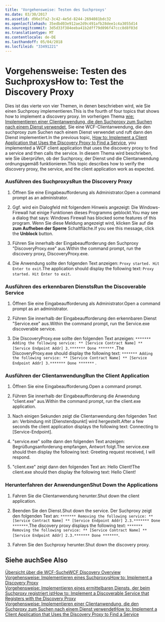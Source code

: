 ```yaml
---
title: 'Vorgehensweise: Testen des Suchproxys'
ms.date: 03/30/2017
ms.assetid: d96e3fa2-3c42-4e5d-8244-2694081bdc32
ms.openlocfilehash: 35edbd03e912ae2d9c491afb28dee1c4a3055d14
ms.sourcegitcommit: 3d5d33f384eeba41b2dff79d096f47ccc8d8f03d
ms.translationtype: MT
ms.contentlocale: de-DE
ms.lasthandoff: 05/04/2018
ms.locfileid: "33491221"
---
```

# <a name="how-to-test-the-discovery-proxy"></a><span data-ttu-id="6d5bb-102">Vorgehensweise: Testen des Suchproxys</span><span class="sxs-lookup"><span data-stu-id="6d5bb-102">How to: Test the Discovery Proxy</span></span>
<span data-ttu-id="6d5bb-103">Dies ist das vierte von vier Themen, in denen beschrieben wird, wie Sie einen Suchproxy implementieren.</span><span class="sxs-lookup"><span data-stu-id="6d5bb-103">This is the fourth of four topics that shows how to implement a discovery proxy.</span></span> <span data-ttu-id="6d5bb-104">Im vorherigen Thema [wie: Implementieren einer Clientanwendung, die den Suchproxy zum Suchen nach einem Dienst verwendet](../../../../docs/framework/wcf/feature-details/client-app-discovery-proxy-to-find-a-service.md), Sie eine WCF-Clientanwendung, die den suchproxy zum Suchen nach einem Dienst verwendet und ruft dann den Dienst implementiert.</span><span class="sxs-lookup"><span data-stu-id="6d5bb-104">In the previous topic, [How to: Implement a Client Application that Uses the Discovery Proxy to Find a Service](../../../../docs/framework/wcf/feature-details/client-app-discovery-proxy-to-find-a-service.md), you implemented a WCF client application that uses the discovery proxy to find a service and then calls the service.</span></span> <span data-ttu-id="6d5bb-105">In diesem Thema wird beschrieben, wie Sie überprüfen, ob der Suchproxy, der Dienst und die Clientanwendung ordnungsgemäß funktionieren.</span><span class="sxs-lookup"><span data-stu-id="6d5bb-105">This topic describes how to verify the discovery proxy, the service, and the client application work as expected.</span></span>  
  
### <a name="run-the-discovery-proxy"></a><span data-ttu-id="6d5bb-106">Ausführen des Suchproxys</span><span class="sxs-lookup"><span data-stu-id="6d5bb-106">Run the Discovery Proxy</span></span>  
  
1.  <span data-ttu-id="6d5bb-107">Öffnen Sie eine Eingabeaufforderung als Administrator.</span><span class="sxs-lookup"><span data-stu-id="6d5bb-107">Open a command prompt as an administrator.</span></span>  
  
2.  <span data-ttu-id="6d5bb-108">Ggf. wird ein Dialogfeld mit folgendem Hinweis angezeigt: Die Windows-Firewall hat einige Funktionen dieses Programms geblockt.</span><span class="sxs-lookup"><span data-stu-id="6d5bb-108">You may see a dialog that says: Windows Firewall has blocked some features of this program.</span></span> <span data-ttu-id="6d5bb-109">Wenn Sie diese Meldung angezeigt wird, klicken Sie auf die **zum Aufheben der Sperre** Schaltfläche.</span><span class="sxs-lookup"><span data-stu-id="6d5bb-109">If you see this message, click the **Unblock** button.</span></span>  
  
3.  <span data-ttu-id="6d5bb-110">Führen Sie innerhalb der Eingabeaufforderung den Suchproxy "DiscoveryProxy.exe" aus.</span><span class="sxs-lookup"><span data-stu-id="6d5bb-110">Within the command prompt, run the discovery proxy, DiscoveryProxy.exe.</span></span>  
  
4.  <span data-ttu-id="6d5bb-111">Die Anwendung sollte den folgenden Text anzeigen: `Proxy started. Hit Enter to exit`.</span><span class="sxs-lookup"><span data-stu-id="6d5bb-111">The application should display the following text: `Proxy started. Hit Enter to exit`.</span></span>  
  
### <a name="run-the-discoverable-service"></a><span data-ttu-id="6d5bb-112">Ausführen des erkennbaren Diensts</span><span class="sxs-lookup"><span data-stu-id="6d5bb-112">Run the Discoverable Service</span></span>  
  
1.  <span data-ttu-id="6d5bb-113">Öffnen Sie eine Eingabeaufforderung als Administrator.</span><span class="sxs-lookup"><span data-stu-id="6d5bb-113">Open a command prompt as an administrator.</span></span>  
  
2.  <span data-ttu-id="6d5bb-114">Führen Sie innerhalb der Eingabeaufforderung den erkennbaren Dienst "Service.exe" aus.</span><span class="sxs-lookup"><span data-stu-id="6d5bb-114">Within the command prompt, run the Service.exe discoverable service.</span></span>  
  
3.  <span data-ttu-id="6d5bb-115">Die DiscoveryProxy.exe sollte den folgenden Text anzeigen: `******* Adding the following service: ** [Service Contract Name] ** [Service Endpoint Addr] 3.******* Done *******` .</span><span class="sxs-lookup"><span data-stu-id="6d5bb-115">The DiscoveryProxy.exe should display the following text: `******* Adding the following service: ** [Service Contract Name] ** [Service Endpoint Addr] 3.******* Done *******` .</span></span>  
  
### <a name="run-the-client-application"></a><span data-ttu-id="6d5bb-116">Ausführen der Clientanwendung</span><span class="sxs-lookup"><span data-stu-id="6d5bb-116">Run the Client Application</span></span>  
  
1.  <span data-ttu-id="6d5bb-117">Öffnen Sie eine Eingabeaufforderung.</span><span class="sxs-lookup"><span data-stu-id="6d5bb-117">Open a command prompt.</span></span>  
  
2.  <span data-ttu-id="6d5bb-118">Führen Sie innerhalb der Eingabeaufforderung die Anwendung "client.exe" aus.</span><span class="sxs-lookup"><span data-stu-id="6d5bb-118">Within the command prompt, run the client.exe application.</span></span>  
  
3.  <span data-ttu-id="6d5bb-119">Nach einigen Sekunden zeigt die Clientanwendung den folgenden Text an: Verbindung mit [Dienstendpunkt] wird hergestellt.</span><span class="sxs-lookup"><span data-stu-id="6d5bb-119">After a few seconds the client application displays the following text: Connecting to [Service-Endpoint].</span></span>  
  
4.  <span data-ttu-id="6d5bb-120">"service.exe" sollte dann den folgenden Text anzeigen: Begrüßungsanforderung empfangen, Antwort folgt.</span><span class="sxs-lookup"><span data-stu-id="6d5bb-120">The service.exe should then display the following text: Greeting request received, I will respond.</span></span>  
  
5.  <span data-ttu-id="6d5bb-121">"client.exe" zeigt dann den folgenden Text an: Hello Client!</span><span class="sxs-lookup"><span data-stu-id="6d5bb-121">The client.exe should then display the following text: Hello Client!</span></span>  
  
### <a name="shut-down-the-applications"></a><span data-ttu-id="6d5bb-122">Herunterfahren der Anwendungen</span><span class="sxs-lookup"><span data-stu-id="6d5bb-122">Shut Down the Applications</span></span>  
  
1.  <span data-ttu-id="6d5bb-123">Fahren Sie die Clientanwendung herunter.</span><span class="sxs-lookup"><span data-stu-id="6d5bb-123">Shut down the client application.</span></span>  
  
2.  <span data-ttu-id="6d5bb-124">Beenden Sie den Dienst.</span><span class="sxs-lookup"><span data-stu-id="6d5bb-124">Shut down the service.</span></span> <span data-ttu-id="6d5bb-125">Der Suchproxy zeigt den folgenden Text an: `******* Removing the following service: ** [Service Contract Name] ** [Service Endpoint Addr] 2.3.******* Done *******`.</span><span class="sxs-lookup"><span data-stu-id="6d5bb-125">The discovery proxy displays the following text: `******* Removing the following service: ** [Service Contract Name] ** [Service Endpoint Addr] 2.3.******* Done *******`.</span></span>  
  
3.  <span data-ttu-id="6d5bb-126">Fahren Sie den Suchproxy herunter.</span><span class="sxs-lookup"><span data-stu-id="6d5bb-126">Shut down the discovery proxy.</span></span>  
  
## <a name="see-also"></a><span data-ttu-id="6d5bb-127">Siehe auch</span><span class="sxs-lookup"><span data-stu-id="6d5bb-127">See Also</span></span>  
 [<span data-ttu-id="6d5bb-128">Übersicht über die WCF-Suche</span><span class="sxs-lookup"><span data-stu-id="6d5bb-128">WCF Discovery Overview</span></span>](../../../../docs/framework/wcf/feature-details/wcf-discovery-overview.md)  
 [<span data-ttu-id="6d5bb-129">Vorgehensweise: Implementieren eines Suchproxys</span><span class="sxs-lookup"><span data-stu-id="6d5bb-129">How to: Implement a Discovery Proxy</span></span>](../../../../docs/framework/wcf/feature-details/how-to-implement-a-discovery-proxy.md)  
 [<span data-ttu-id="6d5bb-130">Vorgehensweise: Implementieren eines ermittelbaren Diensts, der beim Suchproxy registriert ist</span><span class="sxs-lookup"><span data-stu-id="6d5bb-130">How to: Implement a Discoverable Service that Registers with the Discovery Proxy</span></span>](../../../../docs/framework/wcf/feature-details/discoverable-service-that-registers-with-the-discovery-proxy.md)  
 [<span data-ttu-id="6d5bb-131">Vorgehensweise: Implementieren einer Clientanwendung, die den Suchproxy zum Suchen nach einem Dienst verwendet</span><span class="sxs-lookup"><span data-stu-id="6d5bb-131">How to: Implement a Client Application that Uses the Discovery Proxy to Find a Service</span></span>](../../../../docs/framework/wcf/feature-details/client-app-discovery-proxy-to-find-a-service.md)
